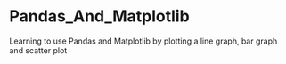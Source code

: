 # Pandas_And_Matplotlib
 Learning to use Pandas and Matplotlib by plotting a line graph, bar graph and scatter plot
